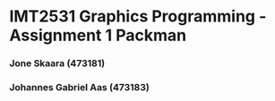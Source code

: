 # IMT2531 Graphics Programming - Assignment 1 Packman 
### Jone Skaara (473181)
### Johannes Gabriel Aas (473183)


